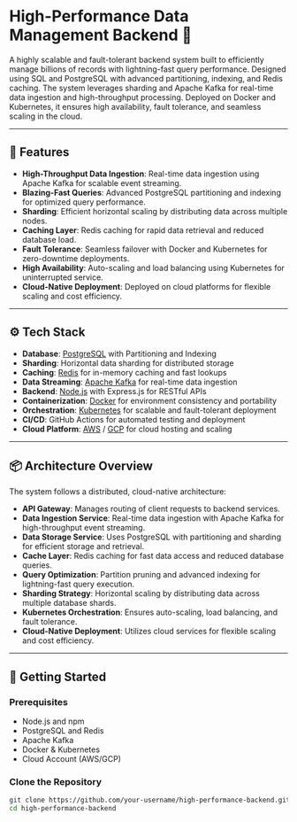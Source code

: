# High-Performance Data Management Backend 🚀  

A highly scalable and fault-tolerant backend system built to efficiently manage billions of records with lightning-fast query performance. Designed using SQL and PostgreSQL with advanced partitioning, indexing, and Redis caching. The system leverages sharding and Apache Kafka for real-time data ingestion and high-throughput processing. Deployed on Docker and Kubernetes, it ensures high availability, fault tolerance, and seamless scaling in the cloud.  

---

## 🎯 Features  
- **High-Throughput Data Ingestion**: Real-time data ingestion using Apache Kafka for scalable event streaming.  
- **Blazing-Fast Queries**: Advanced PostgreSQL partitioning and indexing for optimized query performance.  
- **Sharding**: Efficient horizontal scaling by distributing data across multiple nodes.  
- **Caching Layer**: Redis caching for rapid data retrieval and reduced database load.  
- **Fault Tolerance**: Seamless failover with Docker and Kubernetes for zero-downtime deployments.  
- **High Availability**: Auto-scaling and load balancing using Kubernetes for uninterrupted service.  
- **Cloud-Native Deployment**: Deployed on cloud platforms for flexible scaling and cost efficiency.  

---

## ⚙️ Tech Stack  
- **Database**: [PostgreSQL](https://www.postgresql.org/) with Partitioning and Indexing  
- **Sharding**: Horizontal data sharding for distributed storage  
- **Caching**: [Redis](https://redis.io/) for in-memory caching and fast lookups  
- **Data Streaming**: [Apache Kafka](https://kafka.apache.org/) for real-time data ingestion  
- **Backend**: [Node.js](https://nodejs.org/) with Express.js for RESTful APIs  
- **Containerization**: [Docker](https://www.docker.com/) for environment consistency and portability  
- **Orchestration**: [Kubernetes](https://kubernetes.io/) for scalable and fault-tolerant deployment  
- **CI/CD**: GitHub Actions for automated testing and deployment  
- **Cloud Platform**: [AWS](https://aws.amazon.com/) / [GCP](https://cloud.google.com/) for cloud hosting and scaling  

---

## 📦 Architecture Overview  
The system follows a distributed, cloud-native architecture:  
- **API Gateway**: Manages routing of client requests to backend services.  
- **Data Ingestion Service**: Real-time data ingestion with Apache Kafka for high-throughput event streaming.  
- **Data Storage Service**: Uses PostgreSQL with partitioning and sharding for efficient storage and retrieval.  
- **Cache Layer**: Redis caching for fast data access and reduced database queries.  
- **Query Optimization**: Partition pruning and advanced indexing for lightning-fast query execution.  
- **Sharding Strategy**: Horizontal scaling by distributing data across multiple database shards.  
- **Kubernetes Orchestration**: Ensures auto-scaling, load balancing, and fault tolerance.  
- **Cloud-Native Deployment**: Utilizes cloud services for flexible scaling and cost efficiency.  

---

## 🚀 Getting Started  
### Prerequisites  
- Node.js and npm  
- PostgreSQL and Redis  
- Apache Kafka  
- Docker & Kubernetes  
- Cloud Account (AWS/GCP)  

### Clone the Repository  
```bash
git clone https://github.com/your-username/high-performance-backend.git
cd high-performance-backend
